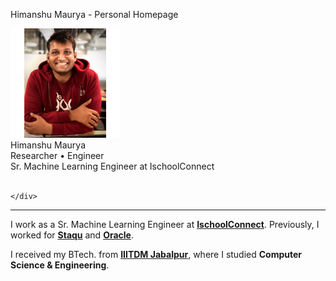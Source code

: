 Himanshu Maurya - Personal Homepage

<div class="business-card">
  <div class="panel-body">
    <div class="my-picture">
        <img src="img/himanshu.jpeg" alt="leo" width="175" class="img-circle">
    </div>
    <div class="my-business-card">
        <span class="big">Himanshu Maurya</span><br/>
        <span class="bold">Researcher • Engineer</span><br/>
        Sr. Machine Learning Engineer at IschoolConnect<br/>
        <span class="fa fa-envelope fa-fw"></span> <span class="email" user="himanshumaurya2214225" domain="gmail.com"></span><br/>
        <div class="vspace"></div>
        <script src="https://apis.google.com/js/platform.js"></script>
        <div class="g-ytsubscribe" data-channelid="UCmMiFN7h6q2_bXTn5M2zY-g" data-layout="default" data-count="default"></div>

    </div>

  </div>
</div>

<hr />
<p><i class="fa fa-briefcase fa-fw" aria-hidden="true"></i> I work as a Sr. Machine Learning Engineer at <a href="https://https://ischoolconnect.com//"><strong>IschoolConnect</strong></a>. Previously, I worked for <a href="https://www.staqu.com/"><strong>Staqu</strong></a> and <a href="https://www.oracle.com/"><strong>Oracle</strong></a>.</p>
<p><i class="fa fa-graduation-cap fa-fw" aria-hidden="true"></i> I received my BTech. from <a href="https://www.iiitdmj.ac.in/"><strong>IIITDM Jabalpur</strong></a>, where I studied <strong>Computer Science & Engineering</strong>.

